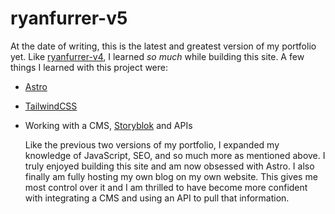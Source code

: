 # ryanfurrer-v5

At the date of writing, this is the latest and greatest version of my portfolio yet. Like [ryanfurrer-v4](https://github.com/ryanfurrer/ryanfurrer-v4), I learned _so much_ while building this site. A few things I learned with this project were:

- [Astro](https://astro.build/)
- [TailwindCSS](https://tailwindcss.com/)
- Working with a CMS, [Storyblok](https://www.storyblok.com/) and APIs

  Like the previous two versions of my portfolio, I expanded my knowledge of JavaScript, SEO, and so much more as mentioned above. I truly enjoyed building this site and am now obsessed with Astro. I also finally am fully hosting my own blog on my own website. This gives me most control over it and I am thrilled to have become more confident with integrating a CMS and using an API to pull that information.

